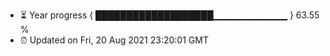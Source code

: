- ⏳ Year progress { ███████████████████▁▁▁▁▁▁▁▁▁▁▁ } 63.55 %
- ⏰ Updated on Fri, 20 Aug 2021 23:20:01 GMT

